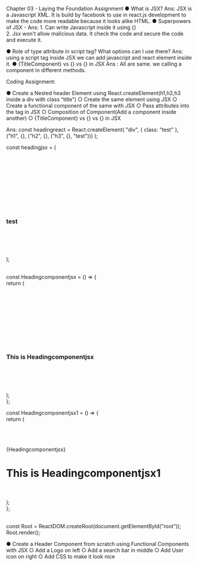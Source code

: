 Chapter 03 - Laying the Foundation
Assignment
● What is JSX? Ans: JSX is a Javascript XML. It is build by facebook to use in react.js development to make the code more readable because it looks alike HTML.
● Superpowers of JSX - Ans: 1. Can write Javascript inside it using {} <br/> 2. Jsx won't allow malicious data. It check the code and secure the code and execute it.

● Role of type attribute in script tag? What options can I use there? Ans: using a script tag inside JSX we can add javascript and react element inside it.
● {TitleComponent} vs {<TitleComponent/>} vs
{<TitleComponent></TitleComponent>} in JSX Ans : All are same. we calling a component in different methods.

Coding Assignment:

● Create a Nested header Element using React.createElement(h1,h2,h3 inside a
div with class “title”)
○ Create the same element using JSX
○ Create a functional component of the same with JSX
○ Pass attributes into the tag in JSX
○ Composition of Component(Add a component inside another)
○ {TitleComponent} vs {<TitleComponent/>} vs
{<TitleComponent></TitleComponent>} in JSX <br/>

Ans: const headingreact = React.createElement(
  "div", 
  { class: "test" },
  ("h1", {}, ("h2", {}, ("h3", {}, "test")))
);

const headingjsx = ( <br/>
  <div className="test"> <br/>
    <h1> <br/>
      <h2> <br/>
        <h3>test</h3> <br/>
      </h2> <br/>
    </h1> <br/>
  </div> <br/>
); <br/><br/>

const Headingcomponentjsx = () => {<br/>
  return (<br/>
    <div className="test"><br/>
      <h1 id="test1"><br/>
        <h2><br/>
          <h3>This is Headingcomponentjsx</h3><br/>
        </h2><br/>
      </h1><br/>
    </div><br/>
  );<br/>
};<br/>

const Headingcomponentjsx1 = () => {<br/>
  return (<br/>
    <div className="test"><br/>
      <Headingcomponentjsx /><br/>
      <Headingcomponentjsx></Headingcomponentjsx><br/>
      {Headingcomponentjsx}<br/>
      <h1 id="test1">This is Headingcomponentjsx1</h1><br/>
    </div><br/>
  );<br/>
};<br/><br/>

const Root = ReactDOM.createRoot(document.getElementById("root"));<br/>
Root.render(<Headingcomponentjsx1 />);<br/>


● Create a Header Component from scratch using Functional Components with
JSX
○ Add a Logo on left
○ Add a search bar in middle
○ Add User icon on right
○ Add CSS to make it look nice

